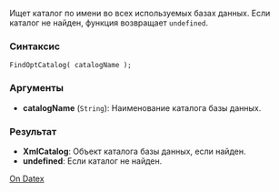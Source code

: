 Ищет каталог по имени во всех используемых базах данных. Если каталог не найден, функция возвращает `undefined`.

### Синтаксис
`FindOptCatalog( catalogName );`

### Аргументы
- **catalogName** (`String`): Наименование каталога базы данных.

### Результат
- **XmlCatalog**: Объект каталога базы данных, если найден.
- **undefined**: Если каталог не найден.

[On Datex](http://docs.datex.ru/article.htm?id=5665465792879477148)